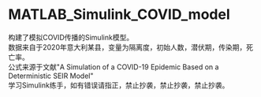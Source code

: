 # MATLAB_Simulink_COVID_model
构建了模拟COVID传播的Simulink模型。  
数据来自于2020年意大利某县，变量为隔离度，初始人数，潜伏期，传染期，死亡率。  
公式来源于文献"A Simulation of a COVID-19 Epidemic Based on a Deterministic SEIR Model"  
学习Simulink练手，如有错误请指正，禁止抄袭，禁止抄袭，禁止抄袭。
